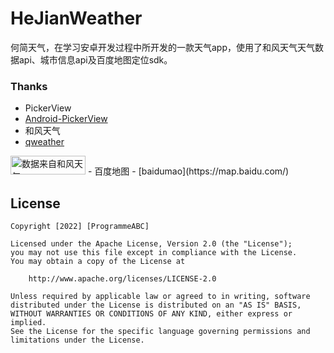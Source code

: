 # HeJianWeather
何简天气，在学习安卓开发过程中所开发的一款天气app，使用了和风天气天气数据api、城市信息api及百度地图定位sdk。
### Thanks

- PickerView
- [Android-PickerView](https://github.com/Bigkoo/Android-PickerView)
- 和风天气
- [qweather](https://www.qweather.com/)
 <img src="https://cdn.qweather.com/media/logo-h-dark-120.png" width="120" height="30" alt="数据来自和风天气" />
- 百度地图
- [baidumao](https://map.baidu.com/)

## License

```
Copyright [2022] [ProgrammeABC]

Licensed under the Apache License, Version 2.0 (the "License");
you may not use this file except in compliance with the License.
You may obtain a copy of the License at

    http://www.apache.org/licenses/LICENSE-2.0

Unless required by applicable law or agreed to in writing, software
distributed under the License is distributed on an "AS IS" BASIS,
WITHOUT WARRANTIES OR CONDITIONS OF ANY KIND, either express or implied.
See the License for the specific language governing permissions and
limitations under the License.
```
